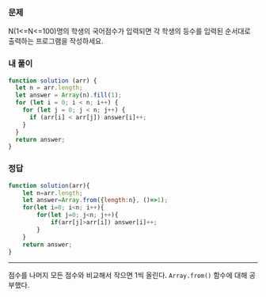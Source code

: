 ### 문제
N(1<=N<=100)명의 학생의 국어점수가 입력되면 각 학생의 등수를 입력된 순서대로 출력하는 프로그램을 작성하세요.

### 내 풀이
```js
function solution (arr) {
  let n = arr.length;
  let answer = Array(n).fill(1);
  for (let i = 0; i < n; i++) {
    for (let j = 0; j < n; j++) {
      if (arr[i] < arr[j]) answer[i]++;
    }
  }
  return answer;
}
```

### 정답
```js
function solution(arr){  
    let n=arr.length;
    let answer=Array.from({length:n}, ()=>1);
    for(let i=0; i<n; i++){
        for(let j=0; j<n; j++){
            if(arr[j]>arr[i]) answer[i]++;
        }
    }             
    return answer;
}
```
---
점수를 나머지 모든 점수와 비교해서 작으면 1씩 올린다. 
`Array.from()` 함수에 대해 공부했다. 
